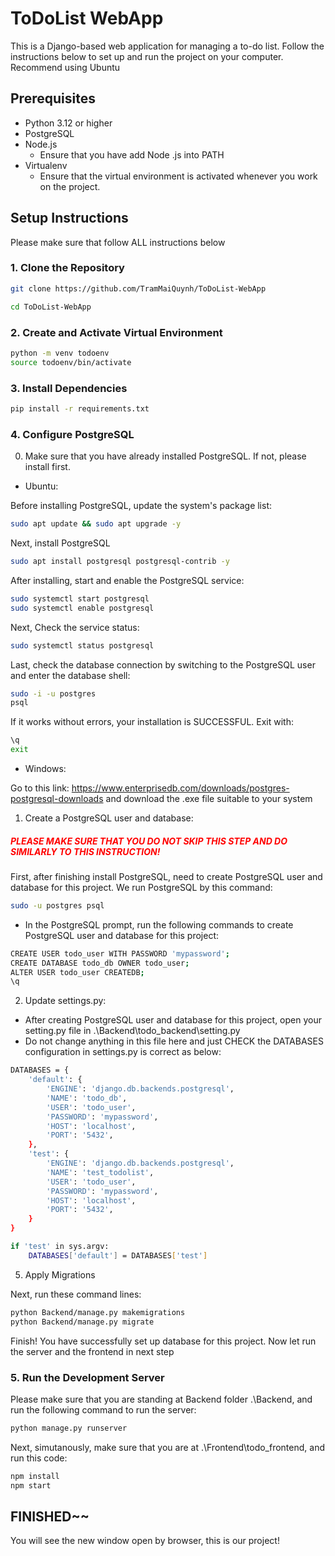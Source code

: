 # ToDoList WebApp

This is a Django-based web application for managing a to-do list. Follow the instructions below to set up and run the project on your computer.
Recommend using Ubuntu

## Prerequisites

- Python 3.12 or higher
- PostgreSQL
- Node.js
  - Ensure that you have add Node .js into PATH
- Virtualenv </br>
  - Ensure that the virtual environment is activated whenever you work on the project.

## Setup Instructions

Please make sure that follow ALL instructions below

### 1. Clone the Repository

```sh
git clone https://github.com/TramMaiQuynh/ToDoList-WebApp

cd ToDoList-WebApp
```


### 2. Create and Activate Virtual Environment

```sh
python -m venv todoenv
source todoenv/bin/activate
```

### 3. Install Dependencies

```sh
pip install -r requirements.txt
```

### 4. Configure PostgreSQL

0. Make sure that you have already installed PostgreSQL. If not, please install first.

- Ubuntu:

Before installing PostgreSQL, update the system's package list:

```sh
sudo apt update && sudo apt upgrade -y
```

Next, install PostgreSQL

```sh
sudo apt install postgresql postgresql-contrib -y
```
After installing, start and enable the PostgreSQL service:

```sh
sudo systemctl start postgresql
sudo systemctl enable postgresql
```
Next, Check the service status:

```sh
sudo systemctl status postgresql
```
Last, check the database connection by switching to the PostgreSQL user and enter the database shell:

```sh
sudo -i -u postgres
psql
```
If it works without errors, your installation is SUCCESSFUL. Exit with:

```sh
\q
exit
```

- Windows:

Go to this link: https://www.enterprisedb.com/downloads/postgres-postgresql-downloads and download the .exe file suitable to your system


1. Create a PostgreSQL user and database:

##### <span style="color:red">PLEASE MAKE SURE THAT YOU DO NOT SKIP THIS STEP AND DO SIMILARLY TO THIS INSTRUCTION!</span>
 
First, after finishing install PostgreSQL, need to create PostgreSQL user and database for this project. 
We run PostgreSQL by this command:

```sh
sudo -u postgres psql
```
- In the PostgreSQL prompt, run the following commands to create PostgreSQL user and database for this project:

```sh
CREATE USER todo_user WITH PASSWORD 'mypassword';
CREATE DATABASE todo_db OWNER todo_user;
ALTER USER todo_user CREATEDB;
\q 
```
2. Update settings.py:

- After creating PostgreSQL user and database for this project, open your setting.py file in .\Backend\todo_backend\setting.py
- Do not change anything in this file here and just CHECK the DATABASES configuration in settings.py is correct as below:

```sh
DATABASES = {
    'default': {
        'ENGINE': 'django.db.backends.postgresql',
        'NAME': 'todo_db',
        'USER': 'todo_user',
        'PASSWORD': 'mypassword',
        'HOST': 'localhost',
        'PORT': '5432',
    },
    'test': {
        'ENGINE': 'django.db.backends.postgresql',
        'NAME': 'test_todolist',
        'USER': 'todo_user',
        'PASSWORD': 'mypassword',
        'HOST': 'localhost',
        'PORT': '5432',
    }
}

if 'test' in sys.argv:
    DATABASES['default'] = DATABASES['test']

```

5. Apply Migrations

Next, run these command lines:

```sh
python Backend/manage.py makemigrations
python Backend/manage.py migrate
```

Finish! You have successfully set up database for this project. Now let run the server and the frontend in next step

### 5. Run the Development Server

Please make sure that you are standing at Backend folder .\Backend, and run the following command to run the server:

```sh
python manage.py runserver
```

Next, simutanously, make sure that you are at .\Frontend\todo_frontend, and run this code:

```sh
npm install
npm start
```

## FINISHED~~

You will see the new window open by browser, this is our project!


